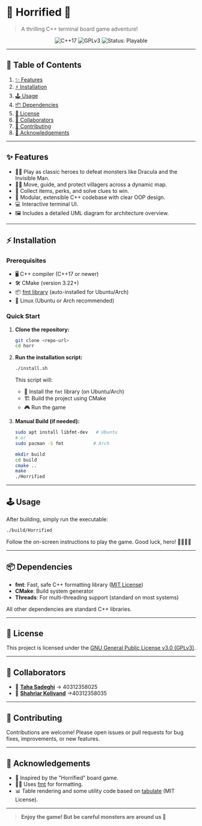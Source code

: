 # 🎲 Horrified 👻

> A thrilling C++ terminal board game adventure! 

<p align="center">
  <img src="https://img.shields.io/badge/C%2B%2B-17-blue.svg" alt="C++17"/>
  <img src="https://img.shields.io/badge/License-GPLv3-blue.svg" alt="GPLv3"/>
  <img src="https://img.shields.io/badge/Status-Playable-brightgreen.svg" alt="Status: Playable"/>
</p>

---

## 📑 Table of Contents

1. [✨ Features](#-features)
2. [⚡ Installation](#-installation)
3. [🕹️ Usage](#-usage)
4. [📦 Dependencies](#-dependencies)
5. [📝 License](#-license)
6. [🤝 Collaborators](#-collaborators)
7. [🚀 Contributing](#-contributing)
8. [🙏 Acknowledgements](#-acknowledgements)

---

## ✨ Features

- 🦸‍♂️ Play as classic heroes to defeat monsters like Dracula and the Invisible Man.
- 🧑‍🌾 Move, guide, and protect villagers across a dynamic map.
- 🧳 Collect items, perks, and solve clues to win.
- 🧩 Modular, extensible C++ codebase with clear OOP design.
- 💻 Interactive terminal UI.
- 🖼️ Includes a detailed UML diagram for architecture overview.

---

## ⚡ Installation

### Prerequisites

- 🖥️ C++ compiler (C++17 or newer)
- 🛠️ CMake (version 3.22+)
- 📦 [fmt library](https://github.com/fmtlib/fmt) (auto-installed for Ubuntu/Arch)
- 🐧 Linux (Ubuntu or Arch recommended)

### Quick Start

1. **Clone the repository:**
   ```sh
   git clone <repo-url>
   cd horr
   ```

2. **Run the installation script:**
   ```sh
   ./install.sh
   ```
   This script will:
   - 🚀 Install the `fmt` library (on Ubuntu/Arch)
   - 🏗️ Build the project using CMake
   - 🎮 Run the game

3. **Manual Build (if needed):**
   ```sh
   sudo apt install libfmt-dev   # Ubuntu
   # or
   sudo pacman -S fmt           # Arch

   mkdir build
   cd build
   cmake ..
   make
   ./Horrified
   ```

---

## 🕹️ Usage

After building, simply run the executable:

```sh
./build/Horrified
```

Follow the on-screen instructions to play the game. Good luck, hero! 🦸‍♀️🦸‍♂️


---

## 📦 Dependencies

- **fmt**: Fast, safe C++ formatting library ([MIT License](https://github.com/fmtlib/fmt))
- **CMake**: Build system generator
- **Threads**: For multi-threading support (standard on most systems)

All other dependencies are standard C++ libraries.

---

## 📝 License

This project is licensed under the [GNU General Public License v3.0 (GPLv3)](LICENSE).

---

## 🤝 Collaborators

- 👤 [**Taha Sadeghi**](https://codeberg.org/Taha_Sadeghi) -> 40312358025
- 👤 [**Shahriar Kolivand**](https://codeberg.org/imShahriar-klvd) ->40312358035

---

## 🚀 Contributing

Contributions are welcome! Please open issues or pull requests for bug fixes, improvements, or new features.

---

## 🙏 Acknowledgements

- 🎲 Inspired by the "Horrified" board game.
- 🧑‍💻 Uses [fmt](https://github.com/fmtlib/fmt) for formatting.
- 📊 Table rendering and some utility code based on [tabulate](https://github.com/p-ranav/tabulate) (MIT License).

---

> **Enjoy the game! But be careful monsters are around us 👾**
